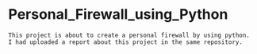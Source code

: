 # Personal_Firewall_using_Python

    This project is about to create a personal firewall by using python.
    I had uploaded a report about this project in the same repository.
